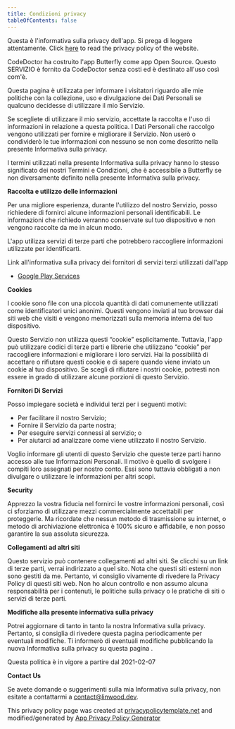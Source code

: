 ```yaml
---
title: Condizioni privacy
tableOfContents: false
---
```


Questa è l'informativa sulla privacy dell'app. Si prega di leggere attentamente.
Click [here](https://go.linwood.dev/privacypolicy) to read the privacy policy of the website.

CodeDoctor ha costruito l'app Butterfly come app Open Source. Questo SERVIZIO è fornito da CodeDoctor senza costi ed è destinato all'uso così com'è.

Questa pagina è utilizzata per informare i visitatori riguardo alle mie politiche con la collezione, uso e divulgazione dei Dati Personali se qualcuno decidesse di utilizzare il mio Servizio.

Se scegliete di utilizzare il mio servizio, accettate la raccolta e l'uso di informazioni in relazione a questa politica. I Dati Personali che raccolgo vengono utilizzati per fornire e migliorare il Servizio. Non userò o condividerò le tue informazioni con nessuno se non come descritto nella presente Informativa sulla privacy.

I termini utilizzati nella presente Informativa sulla privacy hanno lo stesso significato dei nostri Termini e Condizioni, che è accessibile a Butterfly se non diversamente definito nella presente Informativa sulla privacy.

**Raccolta e utilizzo delle informazioni**

Per una migliore esperienza, durante l'utilizzo del nostro Servizio, posso richiedere di fornirci alcune informazioni personali identificabili. Le informazioni che richiedo verranno conservate sul tuo dispositivo e
non vengono raccolte da me in alcun modo.

L'app utilizza servizi di terze parti che potrebbero raccogliere informazioni utilizzate per identificarti.

Link all'informativa sulla privacy dei fornitori di servizi terzi utilizzati dall'app

- [Google Play Services](https://www.google.com/policies/privacy/)

**Cookies**

I cookie sono file con una piccola quantità di dati comunemente utilizzati come identificatori unici anonimi. Questi vengono inviati al tuo browser dai siti web che visiti e vengono memorizzati sulla memoria interna
del tuo dispositivo.

Questo Servizio non utilizza questi “cookie” esplicitamente. Tuttavia, l'app può utilizzare codici di terze parti e librerie che utilizzano “cookie” per raccogliere informazioni e migliorare i loro servizi. Hai la possibilità
di accettare o rifiutare questi cookie e di sapere quando viene inviato un cookie al tuo dispositivo. Se scegli di rifiutare i nostri cookie, potresti non essere in grado di utilizzare alcune porzioni di questo Servizio.

**Fornitori Di Servizi**

Posso impiegare società e individui terzi per i seguenti motivi:

- Per facilitare il nostro Servizio;
- Fornire il Servizio da parte nostra;
- Per eseguire servizi connessi al servizio; o
- Per aiutarci ad analizzare come viene utilizzato il nostro Servizio.

Voglio informare gli utenti di questo Servizio che queste terze parti hanno accesso alle tue Informazioni Personali. Il motivo è quello di svolgere i compiti loro assegnati per nostro conto. Essi sono tuttavia obbligati
a non divulgare o utilizzare le informazioni per altri scopi.

**Security**

Apprezzo la vostra fiducia nel fornirci le vostre informazioni personali, così ci sforziamo di utilizzare mezzi commercialmente accettabili per proteggerle. Ma ricordate che nessun metodo di trasmissione su internet,
o metodo di archiviazione elettronica è 100% sicuro e affidabile, e non posso garantire la sua assoluta sicurezza.

**Collegamenti ad altri siti**

Questo servizio può contenere collegamenti ad altri siti. Se clicchi su un link di terze parti, verrai indirizzato a quel sito. Nota che questi siti esterni non sono gestiti da me. Pertanto, vi consiglio vivamente
di rivedere la Privacy Policy di questi siti web. Non ho alcun controllo e non assumo alcuna responsabilità per i contenuti, le politiche sulla privacy o le pratiche di siti o servizi di terze parti.

**Modifiche alla presente informativa sulla privacy**

Potrei aggiornare di tanto in tanto la nostra Informativa sulla privacy. Pertanto, si consiglia di rivedere questa pagina periodicamente per eventuali modifiche. Ti informerò di eventuali modifiche pubblicando la nuova Informativa sulla privacy su questa pagina
.

Questa politica è in vigore a partire dal 2021-02-07

**Contact Us**

Se avete domande o suggerimenti sulla mia Informativa sulla privacy, non esitate a contattarmi a contact@linwood.dev.

This privacy policy page was created at [privacypolicytemplate.net](https://privacypolicytemplate.net) and modified/generated
by [App Privacy Policy Generator](https://app-privacy-policy-generator.nisrulz.com/)
